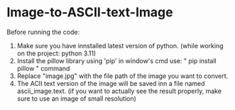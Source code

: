 # Image-to-ASCII-text-Image

Before running the code:
1. Make sure you have innstalled latest version of python.
      (while working on the project: python 3.11)
2. Install the pillow library using 'pip' in window's cmd
      use: " pip install pillow " command
3. Replace "image.jpg" with the file path of the image you want to convert.
4. The ACII text version of the image will be saved inn a file named ascii_image.text.
    (if you want to actually see the  result properly, make sure to use an image of small resolution)
